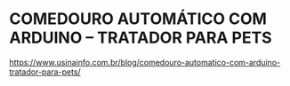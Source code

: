 # COMEDOURO AUTOMÁTICO COM ARDUINO – TRATADOR PARA PETS
https://www.usinainfo.com.br/blog/comedouro-automatico-com-arduino-tratador-para-pets/
